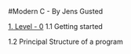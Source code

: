 #Modern C - By Jens Gusted

[1. Level - 0](level-0.md)
  1.1 Getting started
  
  1.2 Principal Structure of a program

